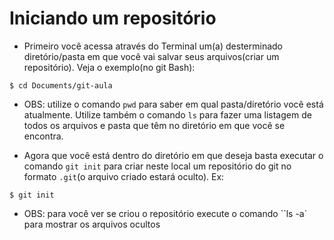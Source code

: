 # Iniciando um repositório

* Primeiro você acessa através do Terminal um(a) desterminado diretório/pasta em que você vai salvar seus arquivos(criar um repositório). Veja o exemplo(no git Bash):
```
$ cd Documents/git-aula
```
- OBS: utilize o comando `pwd` para saber em qual pasta/diretório você está atualmente. Utilize também o comando `ls` para fazer uma listagem de todos os arquivos e pasta que têm no diretório em que você se encontra.


* Agora que você está dentro do diretório em que deseja basta executar o comando `git init` para criar neste local um repositório do git no formato `.git`(o arquivo criado estará oculto). Ex:
```
$ git init
```
- OBS: para você ver se criou o repositório execute o comando ``ls -a` para mostrar os arquivos ocultos
